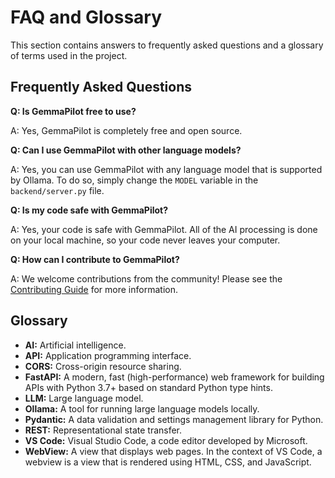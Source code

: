 # FAQ and Glossary

This section contains answers to frequently asked questions and a glossary of terms used in the project.

## Frequently Asked Questions

**Q: Is GemmaPilot free to use?**

A: Yes, GemmaPilot is completely free and open source.

**Q: Can I use GemmaPilot with other language models?**

A: Yes, you can use GemmaPilot with any language model that is supported by Ollama. To do so, simply change the `MODEL` variable in the `backend/server.py` file.

**Q: Is my code safe with GemmaPilot?**

A: Yes, your code is safe with GemmaPilot. All of the AI processing is done on your local machine, so your code never leaves your computer.

**Q: How can I contribute to GemmaPilot?**

A: We welcome contributions from the community! Please see the [Contributing Guide](contributing.md) for more information.

## Glossary

*   **AI:** Artificial intelligence.
*   **API:** Application programming interface.
*   **CORS:** Cross-origin resource sharing.
*   **FastAPI:** A modern, fast (high-performance) web framework for building APIs with Python 3.7+ based on standard Python type hints.
*   **LLM:** Large language model.
*   **Ollama:** A tool for running large language models locally.
*   **Pydantic:** A data validation and settings management library for Python.
*   **REST:** Representational state transfer.
*   **VS Code:** Visual Studio Code, a code editor developed by Microsoft.
*   **WebView:** A view that displays web pages. In the context of VS Code, a webview is a view that is rendered using HTML, CSS, and JavaScript.
